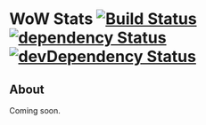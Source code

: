 # WoW Stats [![Build Status](https://travis-ci.org/wowstats/pvp.png)](https://travis-ci.org/wowstats/pvp) [![dependency Status](https://david-dm.org/wowstats/pvp.png)](https://david-dm.org/wowstats/pvp#info=dependencies) [![devDependency Status](https://david-dm.org/wowstats/pvp/dev-status.png)](https://david-dm.org/wowstats/pvp#info=devDependencies)

## About

Coming soon.